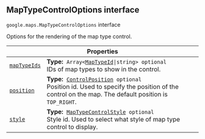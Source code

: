 
<h2 id="MapTypeControlOptions">MapTypeControlOptions interface</h2>
<p>
<code><span itemprop="path">google.maps</span>.<span itemprop="name">MapTypeControlOptions</span></code>
interface
</p>
<p>Options for the rendering of the map type control.</p>
<div class="devsite-table-wrapper"><table class="properties responsive" summary="interface MapTypeControlOptions - Properties">
<thead>
<tr><th colspan="2">Properties</th>
</tr></thead>
<tbody>
<tr id="MapTypeControlOptions.mapTypeIds">
<td itemprop="property"><code><a class="secret-link" href="#MapTypeControlOptions.mapTypeIds"><span>mapTypeIds</span></a></code></td>
<td><div><strong>Type:</strong>&nbsp; <code>Array&lt;<a href="MapTypeId.md">MapTypeId</a>|string&gt; <span class="optional-type-annotation">optional</span></code></div>
<div class="desc">IDs of map types to show in the control.</div></td>
</tr>
<tr id="MapTypeControlOptions.position">
<td itemprop="property"><code><a class="secret-link" href="#MapTypeControlOptions.position"><span>position</span></a></code></td>
<td><div><strong>Type:</strong>&nbsp; <code><a href="ControlPosition.md">ControlPosition</a> <span class="optional-type-annotation">optional</span></code></div>
<div class="desc">Position id. Used to specify the position of the control on the map. The default position is <code>TOP_RIGHT</code>.</div></td>
</tr>
<tr id="MapTypeControlOptions.style">
<td itemprop="property"><code><a class="secret-link" href="#MapTypeControlOptions.style"><span>style</span></a></code></td>
<td><div><strong>Type:</strong>&nbsp; <code><a href="MapTypeControlStyle.md">MapTypeControlStyle</a> <span class="optional-type-annotation">optional</span></code></div>
<div class="desc">Style id. Used to select what style of map type control to display.</div></td>
</tr>
</tbody>
</table></div>
<script src="replace_links.js"></script>
